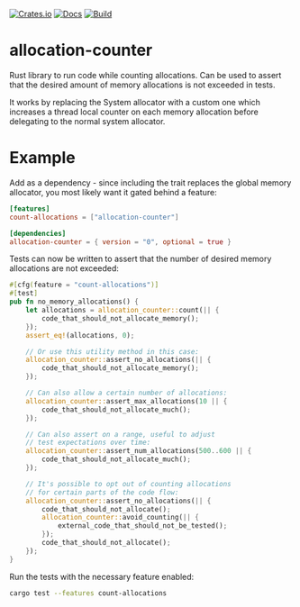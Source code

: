 [![Crates.io](https://img.shields.io/crates/v/allocation-counter.svg)](https://crates.io/crates/allocation-counter)
[![Docs](https://docs.rs/allocation-counter/badge.svg)](https://docs.rs/allocation-counter/)
[![Build](https://github.com/fornwall/allocation-counter/workflows/CI/badge.svg)](https://github.com/fornwall/allocation-counter/actions?query=workflow%3A%22CI%22)

# allocation-counter
Rust library to run code while counting allocations. Can be used to assert that the desired amount of memory allocations is not exceeded in tests.

It works by replacing the System allocator with a custom one which increases a thread local counter on each memory allocation before delegating to the normal system allocator.

# Example
Add as a dependency - since including the trait replaces the global memory allocator, you most likely want it gated behind a feature:

```toml
[features]
count-allocations = ["allocation-counter"]

[dependencies]
allocation-counter = { version = "0", optional = true }
```

Tests can now be written to assert that the number of desired memory allocations are not exceeded:

```rust
#[cfg(feature = "count-allocations")]
#[test]
pub fn no_memory_allocations() {
    let allocations = allocation_counter::count(|| {
        code_that_should_not_allocate_memory();
    });
    assert_eq!(allocations, 0);

    // Or use this utility method in this case:
    allocation_counter::assert_no_allocations(|| {
        code_that_should_not_allocate_memory();
    });

    // Can also allow a certain number of allocations:
    allocation_counter::assert_max_allocations(10 || {
        code_that_should_not_allocate_much();
    });

    // Can also assert on a range, useful to adjust
    // test expectations over time:
    allocation_counter::assert_num_allocations(500..600 || {
        code_that_should_not_allocate_much();
    });

    // It's possible to opt out of counting allocations
    // for certain parts of the code flow:
    allocation_counter::assert_no_allocations(|| {
        code_that_should_not_allocate();
        allocation_counter::avoid_counting(|| {
            external_code_that_should_not_be_tested();
        });
        code_that_should_not_allocate();
    });
}
```

Run the tests with the necessary feature enabled:

```sh
cargo test --features count-allocations
```
